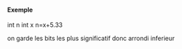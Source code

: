 #### Exemple
int n
int x 
n=x+5.33

on garde les bits les plus significatif donc arrondi inferieur

